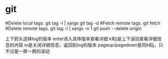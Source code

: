 # git

#Delete local tags.
git tag -l | xargs git tag -d
#Fetch remote tags.
git fetch
#Delete remote tags.
git tag -l | xargs -n 1 git push --delete origin

上下箭头选择log的版本
enter进入具体版本查看详细
k和j是上下滚动查看详细信息的内容
m是关闭详细信息，返回到log的版本
pageup/pagedown是同k和j，只不过是一屏一屏的滚动
